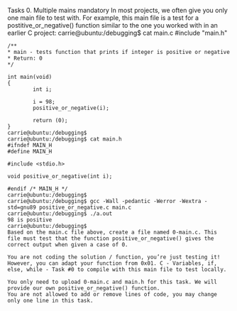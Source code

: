 Tasks
0. Multiple mains
    mandatory
    In most projects, we often give you only one main file to test with. For example, this main file is a test for a postitive_or_negative() function similar to the one you worked with in an earlier C project:
    carrie@ubuntu:/debugging$ cat main.c
    #include "main.h"

    /**
    * main - tests function that prints if integer is positive or negative
    * Return: 0
    */

    int main(void)
    {
            int i;

            i = 98;
            positive_or_negative(i);

            return (0);
    }
    carrie@ubuntu:/debugging$
    carrie@ubuntu:/debugging$ cat main.h
    #ifndef MAIN_H
    #define MAIN_H

    #include <stdio.h>

    void positive_or_negative(int i);

    #endif /* MAIN_H */
    carrie@ubuntu:/debugging$
    carrie@ubuntu:/debugging$ gcc -Wall -pedantic -Werror -Wextra -std=gnu89 positive_or_negative.c main.c
    carrie@ubuntu:/debugging$ ./a.out
    98 is positive
    carrie@ubuntu:/debugging$
    Based on the main.c file above, create a file named 0-main.c. This file must test that the function positive_or_negative() gives the correct output when given a case of 0.

    You are not coding the solution / function, you’re just testing it! However, you can adapt your function from 0x01. C - Variables, if, else, while - Task #0 to compile with this main file to test locally.

    You only need to upload 0-main.c and main.h for this task. We will provide our own positive_or_negative() function.
    You are not allowed to add or remove lines of code, you may change only one line in this task.

